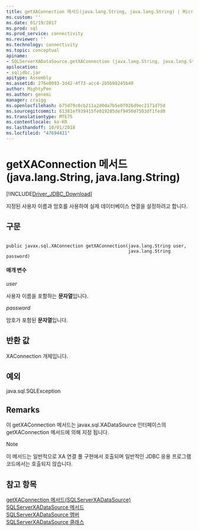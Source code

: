 ```yaml
---
title: getXAConnection 메서드(java.lang.String, java.lang.String) | Microsoft Docs
ms.custom: ''
ms.date: 01/19/2017
ms.prod: sql
ms.prod_service: connectivity
ms.reviewer: ''
ms.technology: connectivity
ms.topic: conceptual
apiname:
- SQLServerXADataSource.getXAConnection (java.lang.String, java.lang.String)
apilocation:
- sqljdbc.jar
apitype: Assembly
ms.assetid: 276e0093-3d42-4f73-acc4-2b5b98245b40
author: MightyPen
ms.author: genemi
manager: craigg
ms.openlocfilehash: b75d79c0cb211a2d0da7b5e0f026d9ec2171d75d
ms.sourcegitcommit: 61381ef939415fe019285def9450d7583df1fed0
ms.translationtype: MTE75
ms.contentlocale: ko-KR
ms.lasthandoff: 10/01/2018
ms.locfileid: "47694431"
---
```

# <a name="getxaconnection-method-javalangstring-javalangstring"></a>getXAConnection 메서드(java.lang.String, java.lang.String)
[!INCLUDE[Driver_JDBC_Download](../../../includes/driver_jdbc_download.md)]

  지정된 사용자 이름과 암호를 사용하여 실제 데이터베이스 연결을 설정하려고 합니다.  
  
## <a name="syntax"></a>구문  
  
```  
  
public javax.sql.XAConnection getXAConnection(java.lang.String user,  
                                              java.lang.String password)  
```  
  
#### <a name="parameters"></a>매개 변수  
 *user*  
  
 사용자 이름을 포함하는 **문자열**입니다.  
  
 *password*  
  
 암호가 포함된 **문자열**입니다.  
  
## <a name="return-value"></a>반환 값  
 XAConnection 개체입니다.  
  
## <a name="exceptions"></a>예외  
 java.sql.SQLException  
  
## <a name="remarks"></a>Remarks  
 이 getXAConnection 메서드는 javax.sql.XADataSource 인터페이스의 getXAConnection 메서드에 의해 지정 됩니다.  
  
> [!NOTE]  
>  이 메서드는 일반적으로 XA 연결 풀 구현에서 호출되며 일반적인 JDBC 응용 프로그램 코드에서는 호출되지 않습니다.  
  
## <a name="see-also"></a>참고 항목  
 [getXAConnection 메서드(SQLServerXADataSource)](../../../connect/jdbc/reference/getxaconnection-method-sqlserverxadatasource.md)   
 [SQLServerXADataSource 메서드](../../../connect/jdbc/reference/sqlserverxadatasource-methods.md)   
 [SQLServerXADataSource 멤버](../../../connect/jdbc/reference/sqlserverxadatasource-members.md)   
 [SQLServerXADataSource 클래스](../../../connect/jdbc/reference/sqlserverxadatasource-class.md)  
  
  
